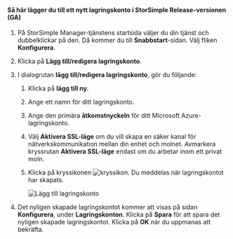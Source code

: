 <!--author=SharS last changed: 9/17/15-->

#### <a name="to-add-a-new-storage-account-in-storsimple-release-version-ga"></a>Så här lägger du till ett nytt lagringskonto i StorSimple Release-versionen (GA)
1. På StorSimple Manager-tjänstens startsida väljer du din tjänst och dubbelklickar på den. Då kommer du till **Snabbstart**-sidan. Välj fliken **Konfigurera**.
2. Klicka på **Lägg till/redigera lagringskonto**.
3. I dialogrutan **lägg till/redigera lagringskonto**, gör du följande:
   
   1. Klicka på **lägg till ny**.
   2. Ange ett namn för ditt lagringskonto.
   3. Ange den primära **åtkomstnyckeln** för ditt Microsoft Azure-lagringskonto.
   4. Välj **Aktivera SSL-läge** om du vill skapa en säker kanal för nätverkskommunikation mellan din enhet och molnet. Avmarkera kryssrutan **Aktivera SSL-läge** endast om du arbetar inom ett privat moln.
   5. Klicka på kryssikonen ![kryssikon](./media/storsimple-configure-new-storage-account/HCS_CheckIcon-include.png). Du meddelas när lagringskontot har skapats.
      
      ![Lägg till lagringskonto](./media/storsimple-configure-new-storage-account/HCS_AddStorageAccount-include.png)
4. Det nyligen skapade lagringskontot kommer att visas på sidan **Konfigurera**, under **Lagringskonton**. Klicka på **Spara** för att spara det nyligen skapade lagringskontot. Klicka på **OK** när du uppmanas att bekräfta.

